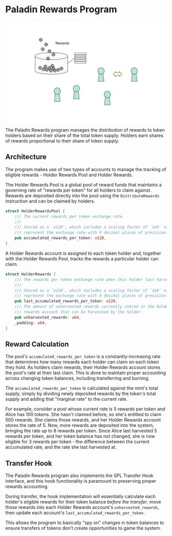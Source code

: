 # Paladin Rewards Program

![](./docs/paladin_rewards_program.jpg)

The Paladin Rewards program manages the distribution of rewards to token
holders based on their share of the total token supply. Holders earn shares of
rewards proportional to their share of token supply.

## Architecture

The program makes use of two types of accounts to manage the tracking of
eligible rewards - Holder Rewards Pool and Holder Rewards.

The Holder Rewards Pool is a global pool of reward funds that maintains a
governing rate of "rewards per token" for all holders to claim against.
Rewards are deposited directly into the pool using the `DistributeRewards`
instruction and can be claimed by holders.

```rust
struct HolderRewardsPool {
    /// The current rewards per token exchange rate.
    ///
    /// Stored as a `u128`, which includes a scaling factor of `1e9` to
    /// represent the exchange rate with 9 decimal places of precision.
    pub accumulated_rewards_per_token: u128,
}
```

A Holder Rewards account is assigned to each token holder and, together with
the Holder Rewards Pool, tracks the rewards a particular holder can claim.

```rust
struct HolderRewards {
    /// The rewards per token exchange rate when this holder last harvested.
    ///
    /// Stored as a `u128`, which includes a scaling factor of `1e9` to
    /// represent the exchange rate with 9 decimal places of precision.
    pub last_accumulated_rewards_per_token: u128,
    /// The amount of unharvested rewards currently stored in the holder
    /// rewards account that can be harvested by the holder.
    pub unharvested_rewards: u64,
    _padding: u64,
}
```

## Reward Calculation

The pool's `accumulated_rewards_per_token` is a constantly-increasing rate that
determines how many rewards each holder can claim on each token they hold. As
holders claim rewards, their Holder Rewards account stores the pool's rate at
their last claim. This is done to maintain proper accounting across changing
token balances, including transferring and burning.

The `accumulated_rewards_per_token` is calculated against the mint's total
supply, simply by dividing newly deposited rewards by the token's total
supply and adding that "marginal rate" to the current rate.

For example, consider a pool whose current rate is 5 rewards per token and
Alice has 100 tokens. She hasn't claimed before, so she's entitled to claim
500 rewards. She claims those rewards, and her Holder Rewards account stores
the rate of 5. Now, more rewards are deposited into the system, bringing the
rate up to 8 rewards per token. Since Alice last harvested 5 rewards per token,
and her token balance has not changed, she is now eligible for 3 rewards per
token - the difference between the current accumulated rate, and the rate she
last harvested at.

## Transfer Hook

The Paladin Rewards program also implements the SPL Transfer Hook interface,
and this hook functionality is paramount to preserving proper rewards
accounting.

During transfer, the hook implementation will essentially calculate each
holder's eligible rewards for their token balance _before the transfer_, move
those rewards into each Holder Rewards account's `unharvested_rewards`, then
update each account's `last_accumulated_rewards_per_token`.

This allows the program to basically "spy on" changes in token balances to
ensure transfers of tokens don't create opportunities to game the system.
